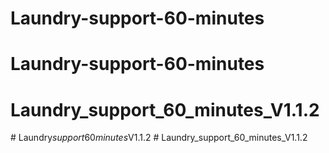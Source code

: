 # Laundry-support-60-minutes
# Laundry-support-60-minutes
# Laundry_support_60_minutes_V1.1.2
#   L a u n d r y _ s u p p o r t _ 6 0 _ m i n u t e s _ V 1 . 1 . 2  
 # Laundry_support_60_minutes_V1.1.2
